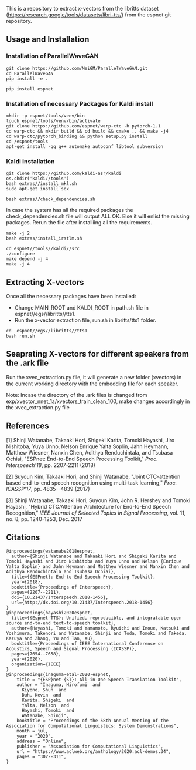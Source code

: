 This is a repository to extract x-vectors from the libritts dataset (https://research.google/tools/datasets/libri-tts/) from the espnet git repository. 

## Usage and Installation
### Installation of ParallelWaveGAN
```
git clone https://github.com/MeiGM/ParallelWaveGAN.git
cd ParallelWaveGAN
pip install -e .
```
``` 
pip install espnet
```
### Installation of necessary Packages for Kaldi install
```
mkdir -p espnet/tools/venv/bin
touch espnet/tools/venv/bin/activate
git clone https://github.com/espnet/warp-ctc -b pytorch-1.1
cd warp-ctc && mkdir build && cd build && cmake .. && make -j4
cd warp-ctc/pytorch_binding && python setup.py install
cd /espnet/tools
apt-get install -qq g++ automake autoconf libtool subversion
```
### Kaldi installation
```
git clone https://github.com/kaldi-asr/kaldi
os.chdir('kaldi//tools')
bash extras//install_mkl.sh
sudo apt-get install sox
```
```
bash extras//check_dependencies.sh
```
In case the system has all the required packages the check_dependencies.sh file will output ALL OK. Else it will enlist the missing packages. Rerun the file after installiing all the requirements. 
```
make -j 2
bash extras/install_irstlm.sh
```
```
cd espnet//tools//kaldi//src
./configure
make depend -j 4
make -j 4
```
## Extracting X-vectors 
Once all the necessary packages have been installed:
* Change MAIN_ROOT and KALDI_ROOT in path.sh file in espnet//egs//libritts//tts1.
* Run the x-vector extraction file, run.sh in libritts/tts1 folder.
``` 
cd  espnet//egs//libritts//tts1
bash run.sh
```
## Seaprating X-vectors for different speakers from the .ark file
Run the xvec_extraction.py file, it will generate a new folder (xvectors) in the current working directory with the embedding file for each speaker. 

Note: Incase the directory of the .ark files is changed from exp/xvector_nnet_1a/xvectors_train_clean_100, make changes accordingly in the xvec_extraction.py file
## References

[1] Shinji Watanabe, Takaaki Hori, Shigeki Karita, Tomoki Hayashi, Jiro Nishitoba, Yuya Unno, Nelson Enrique Yalta Soplin, Jahn Heymann, Matthew Wiesner, Nanxin Chen, Adithya Renduchintala, and Tsubasa Ochiai, "ESPnet: End-to-End Speech Processing Toolkit," *Proc. Interspeech'18*, pp. 2207-2211 (2018)

[2] Suyoun Kim, Takaaki Hori, and Shinji Watanabe, "Joint CTC-attention based end-to-end speech recognition using multi-task learning," *Proc. ICASSP'17*, pp. 4835--4839 (2017)

[3] Shinji Watanabe, Takaaki Hori, Suyoun Kim, John R. Hershey and Tomoki Hayashi, "Hybrid CTC/Attention Architecture for End-to-End Speech Recognition," *IEEE Journal of Selected Topics in Signal Processing*, vol. 11, no. 8, pp. 1240-1253, Dec. 2017

## Citations

```
@inproceedings{watanabe2018espnet,
  author={Shinji Watanabe and Takaaki Hori and Shigeki Karita and Tomoki Hayashi and Jiro Nishitoba and Yuya Unno and Nelson {Enrique Yalta Soplin} and Jahn Heymann and Matthew Wiesner and Nanxin Chen and Adithya Renduchintala and Tsubasa Ochiai},
  title={{ESPnet}: End-to-End Speech Processing Toolkit},
  year={2018},
  booktitle={Proceedings of Interspeech},
  pages={2207--2211},
  doi={10.21437/Interspeech.2018-1456},
  url={http://dx.doi.org/10.21437/Interspeech.2018-1456}
}
@inproceedings{hayashi2020espnet,
  title={{Espnet-TTS}: Unified, reproducible, and integratable open source end-to-end text-to-speech toolkit},
  author={Hayashi, Tomoki and Yamamoto, Ryuichi and Inoue, Katsuki and Yoshimura, Takenori and Watanabe, Shinji and Toda, Tomoki and Takeda, Kazuya and Zhang, Yu and Tan, Xu},
  booktitle={Proceedings of IEEE International Conference on Acoustics, Speech and Signal Processing (ICASSP)},
  pages={7654--7658},
  year={2020},
  organization={IEEE}
}
@inproceedings{inaguma-etal-2020-espnet,
    title = "{ESP}net-{ST}: All-in-One Speech Translation Toolkit",
    author = "Inaguma, Hirofumi  and
      Kiyono, Shun  and
      Duh, Kevin  and
      Karita, Shigeki  and
      Yalta, Nelson  and
      Hayashi, Tomoki  and
      Watanabe, Shinji",
    booktitle = "Proceedings of the 58th Annual Meeting of the Association for Computational Linguistics: System Demonstrations",
    month = jul,
    year = "2020",
    address = "Online",
    publisher = "Association for Computational Linguistics",
    url = "https://www.aclweb.org/anthology/2020.acl-demos.34",
    pages = "302--311",
}
```
